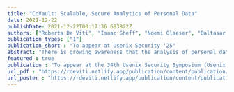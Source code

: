 ```yaml
---
title: "CoVault: Scalable, Secure Analytics of Personal Data"
date: 2021-12-22
publishDate: 2021-12-22T00:17:36.683822Z
authors: ["Roberta De Viti", "Isaac Sheff", "Noemi Glaeser", "Baltasar Dinis", "Rodrigo Rodrigues", "Bobby Bhattacharjee", "Anwar Hithnawi", "Deepak Garg", "Peter Druschel"]
publication_types: ["1"]
publication_short : "To appear at Usenix Security '25"
abstract: "There is growing awareness that the analysis of personal data, such as individuals' mobility, financial, and health data, can provide significant benefits to society. However, liberal societies have so far refrained from such analytics, arguably due to the lack of secure analytics platforms that scale to billions of records while operating in a very strong threat model. We contend that one fundamental gap here is the lack of an architecture that can scale (actively-)secure multi-party computation (MPC) horizontally without weakening security. To bridge this gap, we present CoVault, an analytics platform that leverages server-aided MPC and trusted execution environments (TEEs) to colocate the MPC parties in a single datacenter without reducing security, and scales MPC horizontally to the datacenter's available resources. CoVault scales well empirically. For example, CoVault can scale the DualEx 2PC protocol to perform epidemic analytics for a country of 80M people (about 11.85B data records/day) on a continuous basis using one core pair for every 30,000 people."
featured : true
publication : "To appear at the 34th Usenix Security Symposium (Usenix Security '25)"
url_pdf : "https://rdeviti.netlify.app/publication/content/publication/de-viti-2022-covault/covault.pdf"
url_poster : "https://rdeviti.netlify.app/publication/content/publication/de-viti-2022-covault/covault_poster.pdf"
---
```

